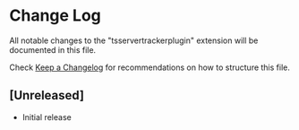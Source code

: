 # Change Log

All notable changes to the "tsservertrackerplugin" extension will be documented in this file.

Check [Keep a Changelog](http://keepachangelog.com/) for recommendations on how to structure this file.

## [Unreleased]

- Initial release